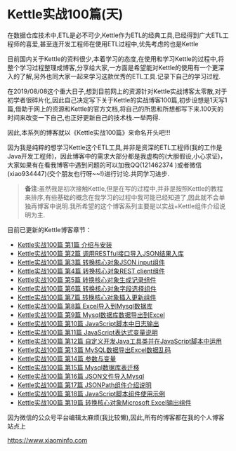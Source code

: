 # Kettle实战100篇(天)

在数据仓库技术中,ETL是必不可少,Kettle作为ETL的经典工具,已经得到广大ETL工程师的喜爱,甚至连开发工程师在使用ETL过程中,优先考虑的也是Kettle

目前国内关于Kettle的资料很少,本着学习的态度,在使用和学习Kettle的过程中,将整个学习过程整理成博客,分享给大家,一方面是希望能对Kettle的使用有一个更深入的了解,另外也同大家一起来学习这款优秀的ETL工具.记录下自己的学习过程.

在2019/08/08这个重大日子,想到目前网上的资源针对Kettle实战博客太零散,对于初学者很碎片化,因此自己决定写下关于Kettle的实战博客100篇,初步设想是1天写1篇,借助于网上的资源和Kettle的官方文档,将自己的所思和所想都写下来.100天的时间来改变一下自己,也正好更新自己的技术栈.一举两得.

因此,本系列的博客就以《Kettle实战100篇》来命名开头吧!!!

因为我是纯粹的想学习Kettle这个ETL工具,并非是资深的ETL工程师(我的工作是Java开发工程师)，因此博客中的需求大部分都是我虚构的(大胆假设,小心求证)，大家如果有在看我博客中遇到问题的可以加我QQ(121462374 )或者微信(xiao934447)(交个朋友也行呀~~!)进行讨论.共同学习进步.

> **备注**:虽然我是初次接触Kettle,但是在写的过程中,并非是按照Kettle的教程来排序,有些基础的概念在我学习的过程中我可能已经知道了,因此就不会单独再博客中说明.我所希望的这个博客系列主要是以实战+Kettle组件介绍说明为主.

目前已更新的Kettle博客章节：

- [Kettle实战100篇 第1篇 介绍与安装](kettle-intruduce.md)
- [Kettle实战100篇 第2篇 调用RESTful接口导入JSON结果入库](kettle-intruduce.md)
- [Kettle实战100篇 第3篇 转换核心对象JSON input组件]()
- [Kettle实战100篇 第4篇 转换核心对象REST client组件]()
- [Kettle实战100篇 第5篇 转换核心对象生成记录组件]()
- [Kettle实战100篇 第6篇 转换核心对象字段选择组件]()
- [Kettle实战100篇 第7篇 转换核心对象插入更新组件]()
- [Kettle实战100篇 第8篇 Excel导入到Mysql数据库]()
- [Kettle实战100篇 第9篇 Mysql数据库数据导出到Excel]()
- [Kettle实战100篇 第10篇 JavaScript脚本中日志输出]()
- [Kettle实战100篇 第11篇 JavaScript表达式变量说明]()
- [Kettle实战100篇 第12篇 自定义开发Java工具类并在JavaScript脚本中运用]()
- [Kettle实战100篇 第13篇 MySQL数据导出Excel数据乱码]()
- [Kettle实战100篇 第14篇 参数与变量]()
- [Kettle实战100篇 第15篇 Mysql数据库表迁移]()
- [Kettle实战100篇 第16篇 JSON文件导入Mysql]()
- [Kettle实战100篇 第17篇 JSONPath组件介绍说明]()
- [Kettle实战100篇 第18篇 JavaScript脚本组件使用示例]()
- [Kettle实战100篇 第19篇 转换核心对象Microsoft Excel输出组件]()

因为微信的公众号平台编辑太麻烦(我比较懒),因此,所有的博客都在我的个人博客站点上

https://www.xiaominfo.com

